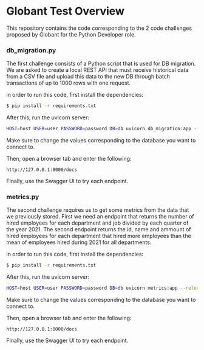 # Globant Test Overview #

This repository contains the code corresponding to the 2 code challenges proposed by Globant for the Python Developer role. 

### db_migration.py ###
The first challenge consists of a Python script that is used for DB migration. We are asked to create a local REST API that must receive historical data from a CSV file and upload this data to the new DB through batch transactions of up to 1000 rows with one request. 

in order to run this code, first install the dependencies:

```sh
$ pip install -r requirements.txt
```

After this, run the uvicorn server:
```sh
HOST=host USER=user PASSWORD=password DB=db uvicorn db_migration:app --reload
```
Make sure to change the values corresponding to the database you want to connect to.

Then, open a browser tab and enter the following:
```
http://127.0.0.1:8000/docs
```

Finally, use the Swagger UI to try each endpoint.

### metrics.py ###
The second challenge requires us to get some metrics from the data that we previously stored. First we need an endpoint that returns the number of hired employees for each department and job divided by each quarter of the year 2021. The second endpoint returns the id, name and ammount of hired employees for each department that hired more employees than the mean of employees hired during 2021 for all departments.     

in order to run this code, first install the dependencies:

```sh
$ pip install -r requirements.txt
```

After this, run the uvicorn server:
```sh
HOST=host USER=user PASSWORD=password DB=db uvicorn metrics:app --reload
```
Make sure to change the values corresponding to the database you want to connect to.

Then, open a browser tab and enter the following:
```
http://127.0.0.1:8000/docs
```

Finally, use the Swagger UI to try each endpoint.

